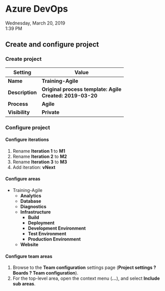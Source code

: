 # Azure DevOps

Wednesday, March 20, 2019\
1:39 PM

## Create and configure project

### Create project

| Setting | Value |
| --- | --- |
| **Name** | **Training-Agile** |
| **Description** | **Original process template: Agile<br>Created: 2019-03-20** |
| **Process** | **Agile** |
| **Visibility** | **Private** |

### Configure project

#### Configure iterations

1. Rename **Iteration 1** to **M1**
2. Rename **Iteration 2** to **M2**
3. Rename **Iteration 3** to **M3**
4. Add iteration: **vNext**

#### Configure areas

- Training-Agile
  - **Analytics**
  - **Database**
  - **Diagnostics**
  - **Infrastructure**
    - **Build**
    - **Deployment**
    - **Development Environment**
    - **Test Environment**
    - **Production Environment**
  - **Website**

#### Configure team areas

1. Browse to the **Team configuration** settings page (**Project settings ? Boards ? Team configuration**).
2. For the top-level area, open the context menu (**...**), and select **Include sub areas**.
